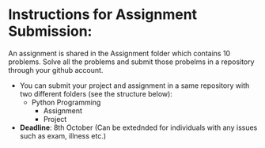 # Instructions for Assignment Submission:

An assignment is shared in the Assignment folder which contains 10 problems. Solve all the problems and submit those probelms in a repository through your github account.

- You can submit your project and assignment in a same repository with two different folders (see the structure below):
    - Python Programming
        - Assignment
        - Project
- **Deadline**: 8th October (Can be extednded for individuals with any issues such as exam, illness etc.)
